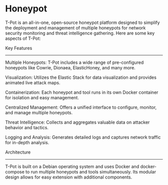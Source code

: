 # Honeypot
T-Pot is an all-in-one, open-source honeypot platform designed to simplify the deployment and management of multiple honeypots for network security monitoring and threat intelligence gathering. Here are some key aspects of T-Pot:

Key Features 
************
Multiple Honeypots: T-Pot includes a wide range of pre-configured honeypots like Cowrie, Dionaea, ElasticHoney, and many more.

Visualization: Utilizes the Elastic Stack for data visualization and provides animated live attack maps.

Containerization: Each honeypot and tool runs in its own Docker container for isolation and easy management.

Centralized Management: Offers a unified interface to configure, monitor, and manage multiple honeypots.

Threat Intelligence: Collects and aggregates valuable data on attacker behavior and tactics.

Logging and Analysis: Generates detailed logs and captures network traffic for in-depth analysis.


Architecture
************
T-Pot is built on a Debian operating system and uses Docker and docker-compose to run multiple honeypots and tools simultaneously. Its modular design allows for easy extension with additional components.